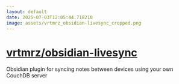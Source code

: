 ```yaml
---
layout: default
date: 2025-07-03T12:05:44.718210
image: assets/vrtmrz_obsidian-livesync_cropped.png
---
```


# [vrtmrz/obsidian-livesync](https://github.com/vrtmrz/obsidian-livesync)

Obsidian plugin for syncing notes between devices using your own CouchDB server
